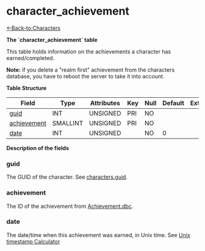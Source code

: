 # character\_achievement

[<-Back-to:Characters](database-characters)

**The \`character\_achievement\` table**

This table holds information on the achievements a character has earned/completed.

**Note:** if you delete a "realm first" achievement from the characters database, you have to reboot the server to take it into account.

**Table Structure**

| Field            | Type     | Attributes | Key | Null | Default | Extra | Comment |
| ---------------- | -------- | ---------- | --- | ---- | ------- | ----- | ------- |
| [guid][1]        | INT      | UNSIGNED   | PRI | NO   |         |       |         |
| [achievement][2] | SMALLINT | UNSIGNED   | PRI | NO   |         |       |         |
| [date][3]        | INT      | UNSIGNED   |     | NO   | 0       |       |         |

[1]: #guid
[2]: #achievement
[3]: #date

**Description of the fields**

### guid

The GUID of the character. See [characters.guid](characters#guid).

### achievement

The ID of the achievement from [Achievement.dbc](achievement).

### date

The date/time when this achievement was earned, in Unix time. See [Unix timestamp Calculator](http://www.unixtimestamp.com/index.php)
